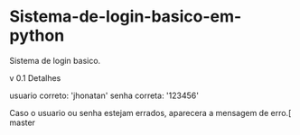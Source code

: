 # Sistema-de-login-basico-em-python
Sistema de login basico.

v 0.1
Detalhes

usuario correto: 'jhonatan'
senha correta: '123456'

Caso o usuario ou senha estejam errados, aparecera a mensagem de erro.[
 master
